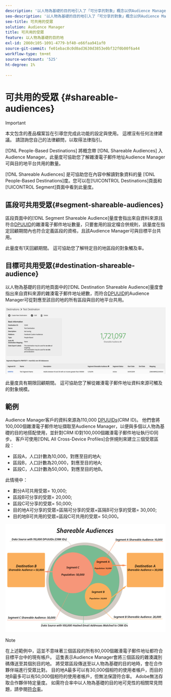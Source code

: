 ```yaml
---
description: '以人物為基礎的目的地引入了「可分享的對象」概念以供Audience Manager。 此量度可協助您了解雜湊電子郵件地址Audience Manager可與目的地平台共用的數量。 '
seo-description: '以人物為基礎的目的地引入了「可分享的對象」概念以供Audience Manager。 此量度可協助您了解雜湊電子郵件地址Audience Manager可與目的地平台共用的數量。 '
seo-title: 可共用的受眾
solution: Audience Manager
title: 可共用的受眾
feature: 以人物為基礎的目的地
exl-id: 2860c105-1091-4779-bf40-e66faa941af0
source-git-commit: fe01ebac8c0d0ad3630d3853e0bf32f0b00f6a44
workflow-type: tm+mt
source-wordcount: '525'
ht-degree: 1%

---
```


# 可共用的受眾 {#shareable-audiences}

>[!IMPORTANT]
>本文包含的產品檔案旨在引導您完成此功能的設定與使用。 這裡沒有任何法律建議。 請諮詢您自己的法律顧問，以取得法律指引。

[!DNL People-Based Destinations] 將概念帶 [!DNL Shareable Audiences] 入Audience Manager。此量度可協助您了解雜湊電子郵件地址Audience Manager可與目的地平台共用的數量。

[!DNL Shareable Audiences] 是可協助您在內容中解讀對象資料的量 [!DNL People-Based Destinations]度。您可以在[!UICONTROL Destinations]頁面和[!UICONTROL Segment]頁面中看到此量度。

## 區段可共用受眾{#segment-shareable-audiences}

區段頁面中的[!DNL Segment Shareable Audience]量度會指出來自資料來源且符合[DPUUID](../../reference/ids-in-aam.md)的雜湊電子郵件地址數量，只要套用的設定檔合併規則，該量度在指定回顧期間內也符合定義區段的資格，且該Audience Manager可與目標平台共用。

此量度有1天回顧期間。 這可協助您了解特定目的地區段的對象觸及率。

## 目標可共用受眾{#destination-shareable-audience}

以人物為基礎的目的地頁面中的[!DNL Destination Shareable Audience]量度會指出來自資料來源的雜湊電子郵件地址總數，而符合[DPUUID](../../reference/ids-in-aam.md)的Audience Manager可從對應至該目的地的所有區段與目的地平台共用。

![可共用的受眾](assets/dest-shareable-audiences.png)

此量度具有期限回顧期間。 這可協助您了解從雜湊電子郵件地址資料來源可觸及的對象規模。

## 範例

Audience Manager客戶的資料來源為110,000 [DPUUIDs](../../reference/ids-in-aam.md)(CRM ID)。 他們會將100,000個雜湊電子郵件地址擷取至Audience Manager，以便與多個以人物為基礎的目的地搭配使用，並針對CRM ID對100,000個雜湊電子郵件地址執行ID同步。 客戶可使用[!DNL All Cross-Device Profiles]合併規則來建立三個受眾區段：

* 區段A，人口計數為10,000，對應至目的地A;
* 區段B，人口計數為20,000，對應至目的地A;
* 區段C，人口計數為50,000，對應至目的地B。

此情境中：

* 劃分A可共用受眾= 10,000;
* 區段B可分享的受眾= 20,000;
* 區段C可分享的受眾= 50,000;
* 目的地A可分享的受眾=區隔可分享的受眾+區隔B可分享的受眾= 30,000;
* 目的地B可共用的受眾=區段C可共用的受眾= 50,000。

![可共用對象圖](assets/shareable-audiences.png)

>[!NOTE]
>
>在上述範例中，這並不意味著三個區段的所有80,000個雜湊電子郵件地址都符合目標平台中的現有帳戶。 這隻表示Audience Manager會將三個區段的雜湊識別碼傳送至其個別目的地。 將受眾區段傳送至以人物為基礎的目的地時，會在合作夥伴端進行受眾比對。 目的地A最多可以有30,000個相符的使用者帳戶，而目的地B最多可以有50,000個相符的使用者帳戶，但無法保證符合率。 Adobe無法存取合作夥伴特定量度。 如需符合率中以人物為基礎的目的地可見性的相關常見問題，請參閱[符合率](../../faq/faq-people-based-destinations.md#match-rates)。
